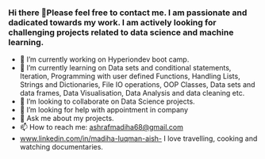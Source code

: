 ### Hi there 👋Please feel free to contact me. I am passionate and dadicated towards my work. I am actively looking for challenging projects related to data science and machine learning.
- 🔭 I’m currently working on Hyperiondev boot camp.
- 🌱 I’m currently learning on Data sets and conditional statements, Iteration, Programming with user defined Functions, Handling Lists, Strings and Dictionaries, File IO operations, OOP Classes, Data sets and data frames, Data Visualisation, Data Analysis and data cleaning etc.
- 👯 I’m looking to collaborate on Data Science projects.
- 🤔 I’m looking for help with appointment in company
- 💬 Ask me about my projects.
- 📫 How to reach me: ashrafmadiha68@gmail.com
- www.linkedin.com/in/madiha-luqman-aish-
I love travelling, cooking and watching documentaries.
  

